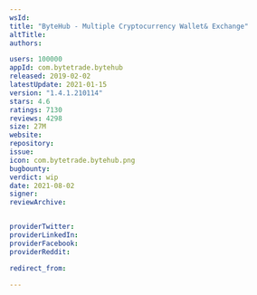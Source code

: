 ```yaml
---
wsId: 
title: "ByteHub - Multiple Cryptocurrency Wallet& Exchange"
altTitle: 
authors:

users: 100000
appId: com.bytetrade.bytehub
released: 2019-02-02
latestUpdate: 2021-01-15
version: "1.4.1.210114"
stars: 4.6
ratings: 7130
reviews: 4298
size: 27M
website: 
repository: 
issue: 
icon: com.bytetrade.bytehub.png
bugbounty: 
verdict: wip
date: 2021-08-02
signer: 
reviewArchive:


providerTwitter: 
providerLinkedIn: 
providerFacebook: 
providerReddit: 

redirect_from:

---
```



